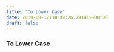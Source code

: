 ```yaml
---
title: "To Lower Case"
date: 2019-08-12T10:09:26.791419+00:00
draft: false
---
```


### To Lower Case
